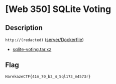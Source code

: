 # [Web 350] SQLite Voting
## Description
`http://(redacted)` ([server/Dockerfile](server/Dockerfile))

- [sqlite-voting.tar.xz](attachments/sqlite-voting.tar.xz)

## Flag
```
HarekazeCTF{41m_70_b3_4_5ql173_m4573r}
```